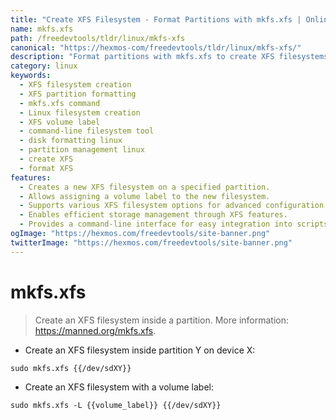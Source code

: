```yaml
---
title: "Create XFS Filesystem - Format Partitions with mkfs.xfs | Online Free DevTools by Hexmos"
name: mkfs.xfs
path: /freedevtools/tldr/linux/mkfs-xfs
canonical: "https://hexmos-com/freedevtools/tldr/linux/mkfs-xfs/"
description: "Format partitions with mkfs.xfs to create XFS filesystems quickly and easily.  Manage disk space and optimize storage with this powerful command-line tool. Free online tool, no registration required."
category: linux
keywords:
  - XFS filesystem creation
  - XFS partition formatting
  - mkfs.xfs command
  - Linux filesystem creation
  - XFS volume label
  - command-line filesystem tool
  - disk formatting linux
  - partition management linux
  - create XFS
  - format XFS
features:
  - Creates a new XFS filesystem on a specified partition.
  - Allows assigning a volume label to the new filesystem.
  - Supports various XFS filesystem options for advanced configuration.
  - Enables efficient storage management through XFS features.
  - Provides a command-line interface for easy integration into scripts.
ogImage: "https://hexmos.com/freedevtools/site-banner.png"
twitterImage: "https://hexmos.com/freedevtools/site-banner.png"
---
```


# mkfs.xfs

> Create an XFS filesystem inside a partition.
> More information: <https://manned.org/mkfs.xfs>.

- Create an XFS filesystem inside partition Y on device X:

`sudo mkfs.xfs {{/dev/sdXY}}`

- Create an XFS filesystem with a volume label:

`sudo mkfs.xfs -L {{volume_label}} {{/dev/sdXY}}`
